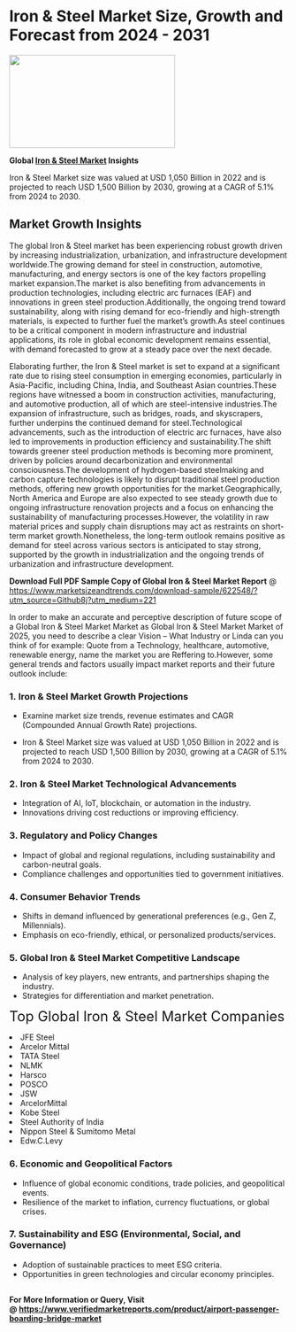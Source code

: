 <H1>Iron & Steel Market Size, Growth and Forecast from 2024 - 2031</H1><img class="aligncenter size-medium wp-image-584254" src="https://thirdeyenews.in/wp-content/uploads/2024/09/Global-Market-Research-300x168.jpeg" alt="" width="300" height="168" /><p><strong>Global&nbsp;<a href="https://www.marketsizeandtrends.com/download-sample/622548/?utm_source=Github8j?utm_medium=221">Iron & Steel Market</a> Insights</strong></p><p>Iron & Steel Market size was valued at USD 1,050 Billion in 2022 and is projected to reach USD 1,500 Billion by 2030, growing at a CAGR of 5.1% from 2024 to 2030.</p><p><h2>Market Growth Insights</h2> <p>The global Iron & Steel market has been experiencing robust growth driven by increasing industrialization, urbanization, and infrastructure development worldwide.The growing demand for steel in construction, automotive, manufacturing, and energy sectors is one of the key factors propelling market expansion.The market is also benefiting from advancements in production technologies, including electric arc furnaces (EAF) and innovations in green steel production.Additionally, the ongoing trend toward sustainability, along with rising demand for eco-friendly and high-strength materials, is expected to further fuel the market’s growth.As steel continues to be a critical component in modern infrastructure and industrial applications, its role in global economic development remains essential, with demand forecasted to grow at a steady pace over the next decade.</p> <p>Elaborating further, the Iron & Steel market is set to expand at a significant rate due to rising steel consumption in emerging economies, particularly in Asia-Pacific, including China, India, and Southeast Asian countries.These regions have witnessed a boom in construction activities, manufacturing, and automotive production, all of which are steel-intensive industries.The expansion of infrastructure, such as bridges, roads, and skyscrapers, further underpins the continued demand for steel.Technological advancements, such as the introduction of electric arc furnaces, have also led to improvements in production efficiency and sustainability.The shift towards greener steel production methods is becoming more prominent, driven by policies around decarbonization and environmental consciousness.The development of hydrogen-based steelmaking and carbon capture technologies is likely to disrupt traditional steel production methods, offering new growth opportunities for the market.Geographically, North America and Europe are also expected to see steady growth due to ongoing infrastructure renovation projects and a focus on enhancing the sustainability of manufacturing processes.However, the volatility in raw material prices and supply chain disruptions may act as restraints on short-term market growth.Nonetheless, the long-term outlook remains positive as demand for steel across various sectors is anticipated to stay strong, supported by the growth in industrialization and the ongoing trends of urbanization and infrastructure development.</p><p><span class=""><strong>Download Full PDF Sample Copy of Global Iron & Steel Market Report</strong> @ <a href="https://www.marketsizeandtrends.com/download-sample/622548/?utm_source=Github8j?utm_medium=221" target="_blank">https://www.marketsizeandtrends.com/download-sample/622548/?utm_source=Github8j?utm_medium=221</a></span></p><p>In order to make an accurate and perceptive description of future scope of a Global&nbsp;Iron & Steel Market Market as Global&nbsp;Iron & Steel Market Market of 2025, you need to describe a clear Vision &ndash; What Industry or Linda can you think of for example: Quote from a Technology, healthcare, automotive, renewable energy, name the market you are Reffering to.However, some general trends and factors usually impact market reports and their future outlook include:</p><h3>1.&nbsp;<strong>Iron & Steel Market Growth Projections</strong></h3><ul><li>Examine market size trends, revenue estimates and CAGR (Compounded Annual Growth Rate) projections.</li><li><p>Iron & Steel Market size was valued at USD 1,050 Billion in 2022 and is projected to reach USD 1,500 Billion by 2030, growing at a CAGR of 5.1% from 2024 to 2030.</p></li></ul><h3>2.&nbsp;<strong>Iron & Steel Market Technological Advancements</strong></h3><ul><li>Integration of AI, IoT, blockchain, or automation in the industry.</li><li>Innovations driving cost reductions or improving efficiency.</li></ul><h3>3.&nbsp;<strong>Regulatory and Policy Changes</strong></h3><ul><li>Impact of global and regional regulations, including sustainability and carbon-neutral goals.</li><li>Compliance challenges and opportunities tied to government initiatives.</li></ul><h3>4.&nbsp;<strong>Consumer Behavior Trends</strong></h3><ul><li>Shifts in demand influenced by generational preferences (e.g., Gen Z, Millennials).</li><li>Emphasis on eco-friendly, ethical, or personalized products/services.</li></ul><h3>5.&nbsp;<strong>Global Iron & Steel Market Competitive Landscape</strong></h3><ul><li>Analysis of key players, new entrants, and partnerships shaping the industry.</li><li>Strategies for differentiation and market penetration.</li></ul><p data-pm-slice="1 1 []"><span style="color: inherit; font-family: inherit; font-size: 25px;">Top Global Iron & Steel Market Companies</span></p><div class="" data-test-id=""><p><li>JFE Steel</li><li> Arcelor Mittal</li><li> TATA Steel</li><li> NLMK</li><li> Harsco</li><li> POSCO</li><li> JSW</li><li> ArcelorMittal</li><li> Kobe Steel</li><li> Steel Authority of India</li><li> Nippon Steel & Sumitomo Metal</li><li> Edw.C.Levy</li></p></div><h3>6.&nbsp;<strong>Economic and Geopolitical Factors</strong></h3><ul><li>Influence of global economic conditions, trade policies, and geopolitical events.</li><li>Resilience of the market to inflation, currency fluctuations, or global crises.</li></ul><h3>7.&nbsp;<strong>Sustainability and ESG (Environmental, Social, and Governance)</strong></h3><ul><li>Adoption of sustainable practices to meet ESG criteria.</li><li>Opportunities in green technologies and circular economy principles.</li></ul><h2><strong style="font-size: 14px;">For More Information or Query, Visit @&nbsp;</strong><a style="background-color: #ffffff; font-size: 14px;" href="https://www.marketsizeandtrends.com/report/iron-and-steel-market/" target="_blank">https://www.verifiedmarketreports.com/product/airport-passenger-boarding-bridge-market</a></h2>
